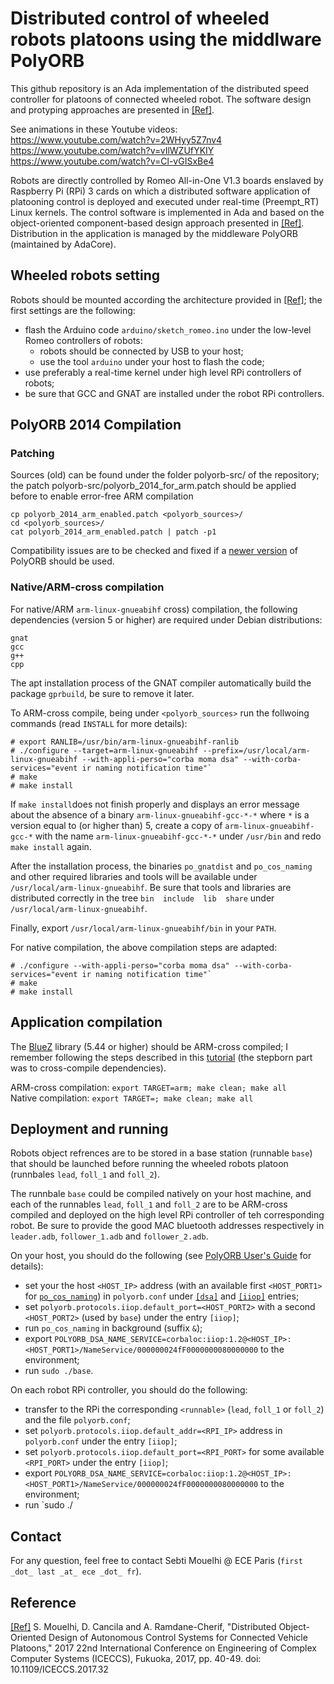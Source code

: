 # Distributed control of wheeled robots platoons using the middlware PolyORB

This github repository is an Ada implementation of the distributed speed controller for platoons of connected wheeled robot. The software design and protyping approaches are presented in [\[Ref\]](https://hal.archives-ouvertes.fr/hal-01592739).

See animations in these Youtube videos:<br/>
https://www.youtube.com/watch?v=2WHyy5Z7nv4<br/>
https://www.youtube.com/watch?v=vIlWZUfYKIY<br/>
https://www.youtube.com/watch?v=Cl-vGISxBe4

Robots are directly controlled by Romeo All-in-One V1.3 boards enslaved by Raspberry Pi (RPi) 3 cards on which a distributed software application of platooning control is deployed and executed under real-time (Preempt_RT) Linux kernels. The control software  is implemented in Ada and based on the object-oriented component-based design approach presented in [\[Ref\]](https://hal.archives-ouvertes.fr/hal-01592739). Distribution in the application is managed by the middleware PolyORB (maintained by AdaCore).

## Wheeled robots setting

Robots should be mounted according the architecture provided in [\[Ref\]](https://hal.archives-ouvertes.fr/hal-01592739); the first settings are the following:
* flash the Arduino code `arduino/sketch_romeo.ino` under the low-level Romeo controllers of robots:
  - robots should be connected by USB to your host;
  - use the tool `arduino` under your host to flash the code; 
* use preferably a real-time kernel under high level RPi controllers of robots;
* be sure that GCC and GNAT are installed under the robot RPi controllers.

## PolyORB 2014 Compilation 
### Patching

Sources (old) can be found under the folder polyorb-src/ of the repository; the patch polyorb-src/polyorb_2014_for_arm.patch should be applied before to enable error-free ARM compilation 

```
cp polyorb_2014_arm_enabled.patch <polyorb_sources>/
cd <polyorb_sources>/
cat polyorb_2014_arm_enabled.patch | patch -p1
```

Compatibility issues are to be checked and fixed if a [newer version](https://github.com/AdaCore/PolyORB) of PolyORB should be used. 

### Native/ARM-cross compilation

For native/ARM `arm-linux-gnueabihf` cross) compilation, the following dependencies (version 5 or higher) are required under Debian distributions:
```
gnat
gcc
g++
cpp
```

The apt installation process of the GNAT compiler automatically build the package `gprbuild`, be sure to remove it later.

To ARM-cross compile, being under `<polyorb_sources>` run the follwoing commands (read `INSTALL` for more details):
```
# export RANLIB=/usr/bin/arm-linux-gnueabihf-ranlib
# ./configure --target=arm-linux-gnueabihf --prefix=/usr/local/arm-linux-gnueabihf --with-appli-perso="corba moma dsa" --with-corba-services="event ir naming notification time"`
# make
# make install
```

If `make install`does not finish properly and displays an error message about the absence of a binary `arm-linux-gnueabihf-gcc-*-*` where `*` is a version equal to (or higher than) 5, create a copy of `arm-linux-gnueabihf-gcc-*` with the name `arm-linux-gnueabihf-gcc-*-*` under `/usr/bin` and redo `make install` again.

After the installation process, the binaries `po_gnatdist` and `po_cos_naming` and other required libraries and tools will be available under `/usr/local/arm-linux-gnueabihf`. Be sure that tools and libraries are distributed correctly in the tree `bin  include  lib  share` under `/usr/local/arm-linux-gnueabihf`.

Finally, export `/usr/local/arm-linux-gnueabihf/bin` in your `PATH`.

For native compilation, the above compilation steps are adapted:

```
# ./configure --with-appli-perso="corba moma dsa" --with-corba-services="event ir naming notification time"`
# make
# make install
```

## Application compilation 

The [BlueZ](http://www.bluez.org/download/) library (5.44 or higher) should be ARM-cross compiled; I remember following the steps described in this [tutorial](https://wiki.beyondlogic.org/index.php?title=Cross_Compiling_BlueZ_Bluetooth_tools_for_ARM) (the stepborn part was to cross-compile dependencies).   

ARM-cross compilation: `export TARGET=arm; make clean; make all`<br/>
Native compilation: `export TARGET=; make clean; make all`

## Deployment and running
Robots object refrences are to be stored in a base station (runnable `base`) that should be launched before running the wheeled robots platoon (runnbales `lead`, `foll_1` and `foll_2`). 

The runnbale `base` could be compiled natively on your host machine, and each of the runnables `lead`, `foll_1` and `foll_2` are to be ARM-cross compiled and deployed on the high level RPi controller of teh corresponding robot. Be sure to provide the good MAC bluetooth addresses respectively in `leader.adb`, `follower_1.adb` and `follower_2.adb`. 

On your host, you should do the following (see [PolyORB User's Guide](http://docs.adacore.com/live/wave/polyorb/html/polyorb_ug/ug_contents.html#) for details):
* set your the host `<HOST_IP>` address (with an available first `<HOST_PORT1>` for [`po_cos_naming`](http://docs.adacore.com/live/wave/polyorb/html/polyorb_ug/CORBA.html#po-cos-naming)) in `polyorb.conf` under [`[dsa]`](http://docs.adacore.com/live/wave/polyorb/html/polyorb_ug/Ada_Distributed_Systems_Annex_(DSA).html) and [`[iiop]`](http://docs.adacore.com/live/wave/polyorb/html/polyorb_ug/GIOP.html#iiop) entries;
* set `polyorb.protocols.iiop.default_port=<HOST_PORT2>` with a second `<HOST_PORT2>` (used by `base`) under the entry `[iiop]`;
* run `po_cos_naming` in background (suffix `&`);
* export `POLYORB_DSA_NAME_SERVICE=corbaloc:iiop:1.2@<HOST_IP>:<HOST_PORT1>/NameService/000000024fF0000000080000000` to the environment;
* run `sudo ./base`.

On each robot RPi controller, you should do the following: 
* transfer to the RPi the corresponding `<runnable>` (`lead`, `foll_1` or `foll_2`) and the file `polyorb.conf`;
* set `polyorb.protocols.iiop.default_addr=<RPI_IP>` address in `polyorb.conf` under the entry `[iiop]`;
* set `polyorb.protocols.iiop.default_port=<RPI_PORT>` for some available `<RPI_PORT>` under the entry `[iiop]`;
* export `POLYORB_DSA_NAME_SERVICE=corbaloc:iiop:1.2@<HOST_IP>:<HOST_PORT1>/NameService/000000024fF0000000080000000` to the environment;
* run `sudo ./<runnable>

## Contact
For any question, feel free to contact Sebti Mouelhi @ ECE Paris (`first _dot_ last _at_ ece _dot_ fr`).

## Reference
[\[Ref\]](https://hal.archives-ouvertes.fr/hal-01592739) S. Mouelhi, D. Cancila and A. Ramdane-Cherif, "Distributed Object-Oriented Design of Autonomous Control Systems for Connected Vehicle Platoons," 2017 22nd International Conference on Engineering of Complex Computer Systems (ICECCS), Fukuoka, 2017, pp. 40-49. doi: 10.1109/ICECCS.2017.32
